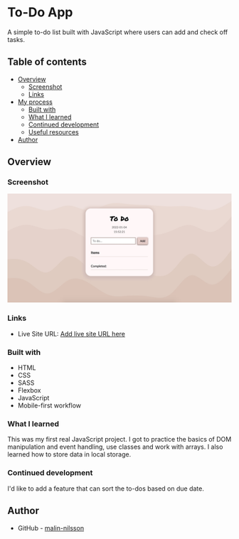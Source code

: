 # To-Do App

A simple to-do list built with JavaScript where users can add and check off tasks.

## Table of contents

- [Overview](#overview)
  - [Screenshot](#screenshot)
  - [Links](#links)
- [My process](#my-process)
  - [Built with](#built-with)
  - [What I learned](#what-i-learned)
  - [Continued development](#continued-development)
  - [Useful resources](#useful-resources)
- [Author](#author)

## Overview

### Screenshot

![](assets/screenshot.jpg)

### Links

- Live Site URL: [Add live site URL here](https://your-live-site-url.com)

### Built with

- HTML
- CSS 
- SASS
- Flexbox
- JavaScript
- Mobile-first workflow

### What I learned
This was my first real JavaScript project. I got to practice the basics of DOM manipulation and event handling, use classes and work with arrays. I also learned how to store data in local storage.

### Continued development
I'd like to add a feature that can sort the to-dos based on due date.

## Author

- GitHub - [malin-nilsson](https://github.com/malin-nilsson)
